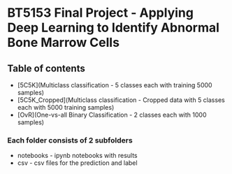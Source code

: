 # BT5153 Final Project - Applying Deep Learning to Identify Abnormal Bone Marrow Cells

## Table of contents
* [5C5K](Multiclass classification - 5 classes each with training 5000 samples)
* [5C5K_Cropped](Multiclass classification - Cropped data with 5 classes each with 5000 training samples)
* [OvR](One-vs-all Binary Classification - 2 classes each with 1000 samples)
	
### Each folder consists of 2 subfolders
* notebooks - ipynb notebooks with results
* csv - csv files for the prediction and label
